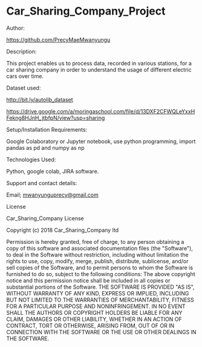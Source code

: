 # Car_Sharing_Company_Project

Author:

https://github.com/PrecyMaeMwanyungu


Description: 

This project enables us to process data, recorded in various stations, for a car sharing company in order to understand the usage of different electric cars over time.


Dataset used:

http://bit.ly/autolib_dataset

https://drive.google.com/a/moringaschool.com/file/d/13DXF2CFWQLeYxxHFekng8HJnH_jtbfpN/view?usp=sharing


Setup/Installation Requirements:

Google Colaboratory or Jupyter notebook, 
use python programming, 
import pandas as pd and numpy as np


Technologies Used:

Python, google colab, JIRA software.


Support and contact details:

Email; mwanyunguprecy@gmail.com
 
 
 
License  

Car_Sharing_Company License
                     
                     
                     
Copyright (c) 2018 Car_Sharing_Company ltd

Permission is hereby granted, free of charge, to any person obtaining a copy of this software and associated documentation files (the "Software"), to deal in the Software without restriction, including without limitation the rights to use, copy, modify, merge, publish, distribute, sublicense, and/or sell copies of the Software, and to permit persons to whom the Software is furnished to do so, subject to the following conditions:
The above copyright notice and this permission notice shall be included in all copies or substantial portions of the Software.
THE SOFTWARE IS PROVIDED "AS IS", WITHOUT WARRANTY OF ANY KIND, EXPRESS OR IMPLIED, INCLUDING BUT NOT LIMITED TO THE WARRANTIES OF MERCHANTABILITY, FITNESS FOR A PARTICULAR PURPOSE AND NONINFRINGEMENT. IN NO EVENT SHALL THE AUTHORS OR COPYRIGHT HOLDERS BE LIABLE FOR ANY CLAIM, DAMAGES OR OTHER LIABILITY, WHETHER IN AN ACTION OF CONTRACT, TORT OR OTHERWISE, ARISING FROM, OUT OF OR IN CONNECTION WITH THE SOFTWARE OR THE USE OR OTHER DEALINGS IN THE SOFTWARE.

